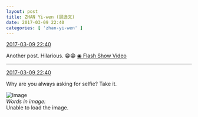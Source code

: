 ```yaml
---
layout: post
title: ZHAN Yi-wen (展逸文)
date: 2017-03-09 22:40
categories: [ 'zhan-yi-wen' ]
---
```


<div class="weibo-info">
  <a href="http://weibo.com/6108090526/Ez2J339mj">2017-03-09 22:40</a>
</div>

Another post. Hilarious. :grin::grin: [◉ Flash Show Video](http://www.miaopai.com/show/tpx3VFb-OduFy88qNtvCx1fSEhJZio2Q.htm)

<!-- more -->

---

<div class="weibo-info">
  <a href="http://weibo.com/6108090526/Ez2J339mj">2017-03-09 22:40</a>
</div>

Why are you always asking for selfie? Take it.

![Image](http://wx2.sinaimg.cn/mw690/006FmVn8ly1fdgyuvy13lj30ku112aal.jpg)  
*Words in image:*  
Unable to load the image.
